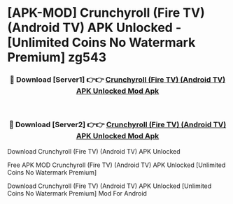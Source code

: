 # [APK-MOD] Crunchyroll (Fire TV) (Android TV) APK Unlocked - [Unlimited Coins No Watermark Premium] zg543



<div align="center">
<h3>🔴 Download [Server1] 👉👉 <a href="https://momento.my/?title=Crunchyroll_(Fire_TV)_(Android_TV)_APK_Unlocked">Crunchyroll (Fire TV) (Android TV) APK Unlocked Mod Apk</a></h3><br>

<h3>🔴 Download [Server2] 👉👉 <a href="https://momento.my/?title=Crunchyroll_(Fire_TV)_(Android_TV)_APK_Unlocked">Crunchyroll (Fire TV) (Android TV) APK Unlocked Mod Apk</a></h3>
</div>



Download Crunchyroll (Fire TV) (Android TV) APK Unlocked 

Free APK MOD Crunchyroll (Fire TV) (Android TV) APK Unlocked [Unlimited Coins No Watermark Premium]

Download Crunchyroll (Fire TV) (Android TV) APK Unlocked [Unlimited Coins No Watermark Premium] Mod For Android
